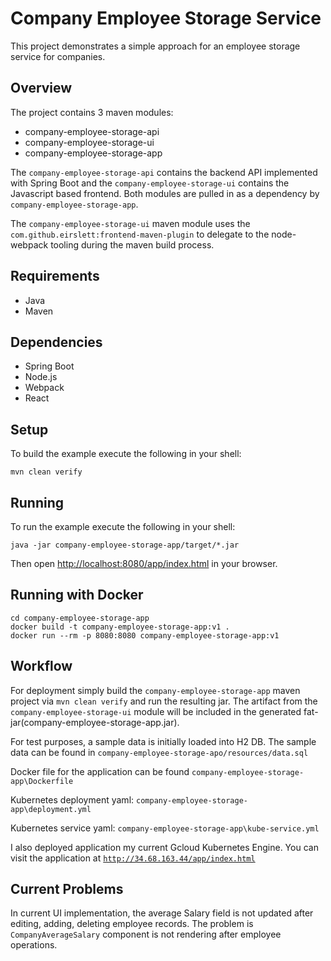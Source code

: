# Company Employee Storage Service

This project demonstrates a simple approach for an employee storage service for companies.

## Overview
The project contains 3 maven modules: 
* company-employee-storage-api
* company-employee-storage-ui
* company-employee-storage-app

The `company-employee-storage-api` contains the backend API implemented with Spring Boot and the `company-employee-storage-ui` contains
the Javascript based frontend. Both modules are pulled in as a dependency by `company-employee-storage-app`.

The `company-employee-storage-ui` maven module uses the `com.github.eirslett:frontend-maven-plugin`
to delegate to the node-webpack tooling during the maven build process. 

## Requirements
* Java
* Maven

## Dependencies
* Spring Boot
* Node.js
* Webpack
* React


## Setup
To build the example execute the following in your shell: 
```
mvn clean verify
```

## Running
To run the example execute the following in your shell: 
```
java -jar company-employee-storage-app/target/*.jar
```

Then open [http://localhost:8080/app/index.html](http://localhost:8080/app/index.html) in your browser.


## Running with Docker
```
cd company-employee-storage-app
docker build -t company-employee-storage-app:v1 .
docker run --rm -p 8080:8080 company-employee-storage-app:v1
```
## Workflow

For deployment simply build the `company-employee-storage-app` maven project via `mvn clean verify` and run the resulting jar. 
The artifact from the `company-employee-storage-ui` module will be included in the generated fat-jar(company-employee-storage-app.jar).

For test purposes, a sample data is initially loaded into H2 DB. The sample data can be found in `company-employee-storage-apo/resources/data.sql`

Docker file for the application can be found `company-employee-storage-app\Dockerfile`

Kubernetes deployment yaml: `company-employee-storage-app\deployment.yml`

Kubernetes service yaml: `company-employee-storage-app\kube-service.yml`

I also deployed application my current Gcloud Kubernetes Engine. You can visit the application at [`http://34.68.163.44/app/index.html`](http://34.68.163.44/app/index.html)

## Current Problems
In current UI implementation, the average Salary field is not updated after editing, adding, deleting employee records. The problem is `CompanyAverageSalary` component is not rendering after employee operations.
